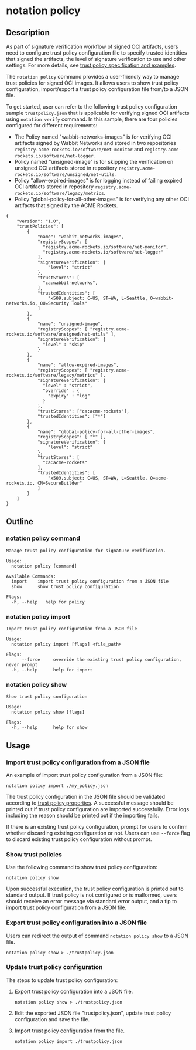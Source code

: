 # notation policy

## Description

As part of signature verification workflow of signed OCI artifacts, users need to configure trust policy configuration file to specify trusted identities that signed the artifacts, the level of signature verification to use and other settings. For more details, see [trust policy specification and examples](https://github.com/notaryproject/specifications/blob/v1.0.0/specs/trust-store-trust-policy.md#trust-policy).

The `notation policy` command provides a user-friendly way to manage trust policies for signed OCI images. It allows users to show trust policy configuration, import/export a trust policy configuration file from/to a JSON file.

To get started, user can refer to the following trust policy configuration sample `trustpolicy.json` that is applicable for verifying signed OCI artifacts using `notation verify` command. In this sample, there are four policies configured for different requirements:

- The Policy named "wabbit-networks-images" is for verifying OCI artifacts signed by Wabbit Networks and stored in two repositories `registry.acme-rockets.io/software/net-monitor` and `registry.acme-rockets.io/software/net-logger`.
- Policy named "unsigned-image" is for skipping the verification on unsigned OCI artifacts stored in repository `registry.acme-rockets.io/software/unsigned/net-utils`.
- Policy "allow-expired-images" is for logging instead of failing expired OCI artifacts stored in repository `registry.acme-rockets.io/software/legacy/metrics`.
- Policy "global-policy-for-all-other-images" is for verifying any other OCI artifacts that signed by the ACME Rockets.

```jsonc
{
    "version": "1.0",
    "trustPolicies": [
        {
            "name": "wabbit-networks-images",
            "registryScopes": [ 
              "registry.acme-rockets.io/software/net-monitor",
              "registry.acme-rockets.io/software/net-logger" 
            ],
            "signatureVerification": {
                "level": "strict"
            },
            "trustStores": [ 
              "ca:wabbit-networks",
            ],
            "trustedIdentities": [
                "x509.subject: C=US, ST=WA, L=Seattle, O=wabbit-networks.io, OU=Security Tools"
            ]
        },
        {
            "name": "unsigned-image",
            "registryScopes": [ "registry.acme-rockets.io/software/unsigned/net-utils" ],
            "signatureVerification": {
              "level" : "skip" 
            }
        },
        {
            "name": "allow-expired-images",
            "registryScopes": [ "registry.acme-rockets.io/software/legacy/metrics" ],
            "signatureVerification": {
              "level" : "strict",
              "override" : {
                "expiry" : "log"
              }
            },
            "trustStores": ["ca:acme-rockets"],
            "trustedIdentities": ["*"]
        },
        {
            "name": "global-policy-for-all-other-images",
            "registryScopes": [ "*" ],       
            "signatureVerification": {                                
                "level": "strict"
            },
            "trustStores": [ 
              "ca:acme-rockets"
            ],                  
            "trustedIdentities": [                                    
                "x509.subject: C=US, ST=WA, L=Seattle, O=acme-rockets.io, CN=SecureBuilder"
            ]
        }
    ]
}
```

## Outline

### notation policy command

```text
Manage trust policy configuration for signature verification.

Usage:
  notation policy [command]

Available Commands:
  import    import trust policy configuration from a JSON file
  show      show trust policy configuration

Flags:
  -h, --help   help for policy
```

### notation policy import

```text
Import trust policy configuration from a JSON file

Usage:
  notation policy import [flags] <file_path>

Flags:
      --force     override the existing trust policy configuration, never prompt
  -h, --help      help for import
```

### notation policy show

```text
Show trust policy configuration

Usage:
  notation policy show [flags]

Flags:
  -h, --help      help for show
```

## Usage

### Import trust policy configuration from a JSON file

An example of import trust policy configuration from a JSON file:

```shell  
notation policy import ./my_policy.json
```

The trust policy configuration in the JSON file should be validated according to [trust policy properties](https://github.com/notaryproject/specifications/blob/v1.0.0/specs/trust-store-trust-policy.md#trust-policy-properties). A successful message should be printed out if trust policy configuration are imported successfully. Error logs including the reason should be printed out if the importing fails.

If there is an existing trust policy configuration, prompt for users to confirm whether discarding existing configuration or not. Users can use `--force` flag to discard existing trust policy configuration without prompt.

### Show trust policies

Use the following command to show trust policy configuration:

```shell
notation policy show
```

Upon successful execution, the trust policy configuration is printed out to standard output. If trust policy is not configured or is malformed, users should receive an error message via standard error output, and a tip to import trust policy configuration from a JSON file.

### Export trust policy configuration into a JSON file

Users can redirect the output of command `notation policy show` to a JSON file.

```shell
notation policy show > ./trustpolicy.json
```

### Update trust policy configuration

The steps to update trust policy configuration:

1. Export trust policy configuration into a JSON file.

   ```shell
   notation policy show > ./trustpolicy.json
   ```

2. Edit the exported JSON file "trustpolicy.json", update trust policy configuration and save the file.
3. Import trust policy configuration from the file.

   ```shell
   notation policy import ./trustpolicy.json
   ```

